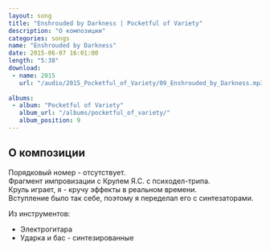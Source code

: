 ```yaml
---
layout: song
title: "Enshrouded by Darkness | Pocketful of Variety"
description: "О композиции"
categories: songs
name: "Enshrouded by Darkness"
date: 2015-06-07 16:01:00
length: "5:38"
download:
 - name: 2015
   url: "/audio/2015_Pocketful_of_Variety/09_Enshrouded_by_Darkness.mp3"
   
albums:
 - album: "Pocketful of Variety"
   album_url: "/albums/pocketful_of_variety/"
   album_position: 9
---
```



## О композиции

Порядковый номер - отсутствует.  
Фрагмент импровизации с Крулем Я.С. с психодел-трипа.  
Круль играет, я - кручу эффекты в реальном времени.  
Вступление было так себе, поэтому я переделал его с синтезаторами.  

Из инструментов:
- Электрогитара
- Ударка и бас - синтезированные